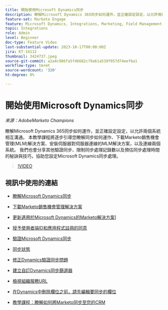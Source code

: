 ```yaml
---
title: 開始使用Microsoft Dynamics同步
description: 瞭解Microsoft Dynamics 365同步如何運作，並正確設定設定，以允許兩個系統相互溝通。 本教學課程將逐步引導您瞭解同步如何運作、下載Marketo銷售機會管理(MLM)解決方案、安裝伺服器對伺服器連線的MLM解決方案，以及連線兩個系統。
feature-set: Marketo Engage
feature: Microsoft Dynamics, Integrations, Marketing, Field Management, Administration
topic: Integrations
role: Admin
level: Beginner
doc-type: Feature Video
last-substantial-update: 2023-10-17T00:00:00Z
jira: KT-14112
thumbnail: 3424737.jpeg
source-git-commit: a2a4c986fa5f46682c79a61a539f057d74eef6a1
workflow-type: tm+mt
source-wordcount: '320'
ht-degree: 0%

---
```



# 開始使用Microsoft Dynamics同步

*來源：AdobeMarketo Champions*

瞭解Microsoft Dynamics 365同步如何運作，並正確設定設定，以允許兩個系統相互溝通。 本教學課程將逐步引導您瞭解同步如何運作、下載Marketo銷售機會管理(MLM)解決方案、安裝伺服器對伺服器連線的MLM解決方案，以及連線兩個系統。 我們也會分享其他驗證同步、限制同步處理記錄數以及預估同步處理時間的秘訣與技巧，協助您設定Microsoft Dynamics同步處理。

>[!VIDEO](https://video.tv.adobe.com/v/3424737/?learn=on)

## 視訊中使用的連結

* [瞭解Microsoft Dynamics同步](https://experienceleague.adobe.com/docs/marketo/using/product-docs/crm-sync/microsoft-dynamics/understanding-the-microsoft-dynamics-sync.html)

* [下載Marketo銷售機會管理解決方案](https://experienceleague.adobe.com/docs/marketo/using/product-docs/crm-sync/microsoft-dynamics/sync-setup/download-the-marketo-lead-management-solution.html)

* [更新適用於Microsoft Dynamics的Marketo解決方案](https://experienceleague.adobe.com/docs/marketo/using/product-docs/crm-sync/microsoft-dynamics/sync-setup/update-the-marketo-solution-for-microsoft-dynamics.html)]

* [授予使用者端ID和應用程式註冊的同意](https://experienceleague.adobe.com/docs/marketo/using/product-docs/crm-sync/microsoft-dynamics/sync-setup/grant-consent-for-client-id-and-app-registration.html)

* [驗證Microsoft Dynamics同步](https://experienceleague.adobe.com/docs/marketo/using/product-docs/crm-sync/microsoft-dynamics/sync-setup/validate-microsoft-dynamics-sync.html)

* [同步狀態](https://experienceleague.adobe.com/docs/marketo/using/product-docs/crm-sync/microsoft-dynamics/microsoft-dynamics-sync-details/sync-status.html)

* [修正Dynamics驗證同步問題](https://experienceleague.adobe.com/docs/marketo/using/product-docs/crm-sync/microsoft-dynamics/fix-dynamics-validation-sync-issues.html)

* [建立自訂Dynamics同步篩選器](https://experienceleague.adobe.com/docs/marketo/using/product-docs/crm-sync/microsoft-dynamics/custom-dynmaics-sync-filter-details/create-a-custom-dynamics-sync-filter.html)

* [檢視組織服務URL](https://experienceleague.adobe.com/docs/marketo/using/product-docs/crm-sync/microsoft-dynamics/sync-setup/view-the-organization-service-url.html)

* [在Dynamics中刪除欄位之前，請先編輯要同步的欄位](https://experienceleague.adobe.com/docs/marketo/using/product-docs/crm-sync/microsoft-dynamics/microsoft-dynamics-sync-details/editing-fields-to-sync-before-deleting-them-in-dynamics.html)

* [教學課程：瞭解如何將Marketo同步至您的CRM](https://experienceleague.adobe.com/docs/marketo-learn/tutorials/lead-and-data-management/crm-sync-learn.html)